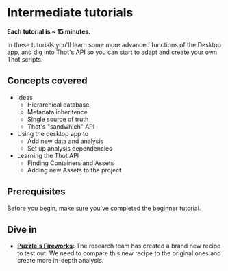# Intermediate tutorials
**Each tutorial is ~ 15 minutes.**

In these tutorials you'll learn some more advanced functions of the Desktop app, and dig into Thot's API so you can start to adapt and create your own Thot scripts.

## Concepts covered
+ Ideas
    - Hierarchical database
    - Metadata inheritence
    - Single source of truth
    - Thot's "sandwhich" API
+ Using the desktop app to
    - Add new data and analysis
    - Set up analysis dependencies
+ Learning the Thot API
    - Finding Containers and Assets
    - Adding new Assets to the project

## Prerequisites
Before you begin, make sure you've completed the [beginner tutorial](/beginner).

## Dive in
+ **[Puzzle's Fireworks](fireworks):** The research team has created a brand new recipe to test out. We need to compare this new recipe to the original ones and create more in-depth analysis.

